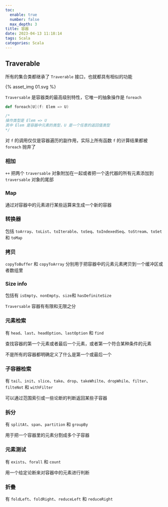 ```yaml
---
toc:
  enable: true
  number: false
  max_depth: 3
title: 容器
date: 2023-04-13 11:18:14
tags: Scala
categories: Scala
---
```


## Traverable

所有的集合类都继承了 `Traverable` 接口，也就都具有相似的功能

{% asset_img 01.svg %}

`Traversable` 是容器类的最高级别特性，它唯一的抽象操作是 `foreach`

```scala
def foreach[U](f: Elem => U)

/*
操作类型是 Elem => U
其中 Elem 是容器中元素的类型，U 是一个任意的返回值类型
*/
```

对 `f` 的调用仅仅是容器遍历的副作用，实际上所有函数 `f` 的计算结果都被 `foreach` 抛弃了

### 相加

`++` 把两个 `traversable` 对象附加在一起或者把一个迭代器的所有元素添加到 `traversable` 对象的尾部

### Map

通过对容器中的元素进行某些运算来生成一个新的容器

### 转换器

包括 `toArray`、`toList`、`toIterable`、`toSeq`、`toIndexedSeq`、`toStream`、`toSet` 和 `toMap`

### 拷贝

`copyToBuffer` 和 `copyToArray` 分别用于把容器中的元素元素拷贝到一个缓冲区或者数组里

### Size info

包括有 `isEmpty`、`nonEmpty`、`size`和 `hasDefiniteSize`

`Traversable` 容器有有限和无限之分

### 元素检索

有 `head`、`last`、`headOption`、`lastOption` 和 `find`

查找容器的第一个元素或者最后一个元素，或者第一个符合某种条件的元素

不是所有的容器都明确定义了什么是第一个或最后一个

### 子容器检索

有 `tail`、`init`、`slice`、`take`、`drop`、`takeWhilte`、`dropWhile`、`filter`、`filteNot` 和 `withFilter`

可以通过范围索引或一些论断的判断返回某些子容器

### 拆分

有 `splitAt`、`span`、`partition` 和 `groupBy`

用于把一个容器里的元素分割成多个子容器

### 元素测试

有 `exists`、`forall` 和 `count`

用一个给定论断来对容器中的元素进行判断

### 折叠

有 `foldLeft`、`foldRight`、`reduceLeft` 和 `reduceRight`